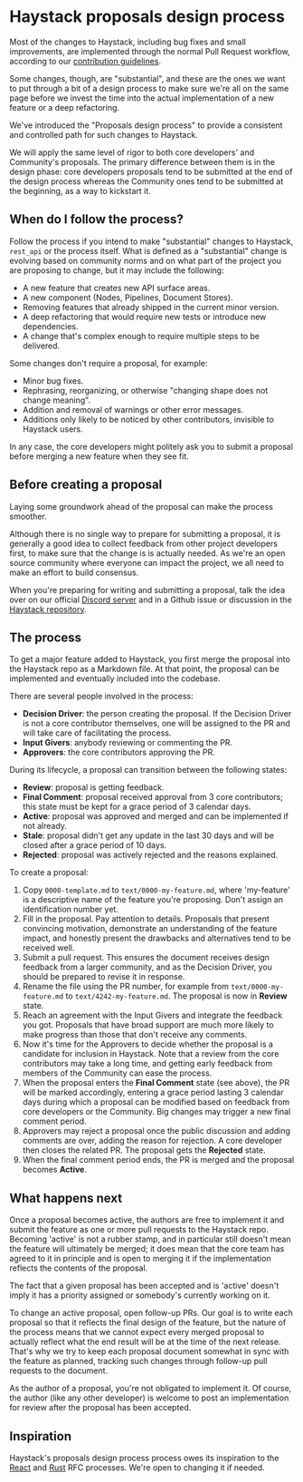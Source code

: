 # Haystack proposals design process

Most of the changes to Haystack, including bug fixes and small improvements,
are implemented through the normal Pull Request workflow, according to our
[contribution guidelines](../CONTRIBUTING.md).

Some changes, though, are "substantial", and these are the ones we want to put through a bit
of a design process to make sure we're all on the same page before we invest the time
into the actual implementation of a new feature or a deep refactoring.

We've introduced the "Proposals design process" to provide a
consistent and controlled path for such changes to Haystack.

We will apply the same level of rigor to both core developers' and
Community's proposals. The primary difference between them is in the design phase:
core developers proposals tend to be submitted at the end of the design process
whereas the Community ones tend to be submitted at the beginning, as a way
to kickstart it.

## When do I follow the process?

Follow the process if you intend to make "substantial" changes to Haystack, `rest_api` or the process itself.  What is
defined as a "substantial" change is evolving based on community norms and on what part of the project you are proposing
to change, but it may include the following:

- A new feature that creates new API surface areas.
- A new component (Nodes, Pipelines, Document Stores).
- Removing features that already shipped in the current minor version.
- A deep refactoring that would require new tests or introduce new dependencies.
- A change that's complex enough to require multiple steps to be delivered.

Some changes don't require a proposal, for example:

- Minor bug fixes.
- Rephrasing, reorganizing, or otherwise "changing shape does not change meaning".
- Addition and removal of warnings or other error messages.
- Additions only likely to be noticed by other contributors, invisible to Haystack users.

In any case, the core developers might politely ask you to submit a proposal before merging
a new feature when they see fit.

## Before creating a proposal

Laying some groundwork ahead of the proposal can make the process smoother.

Although there is no single way to prepare for submitting a proposal, it is generally a good idea
to collect feedback from other project developers first, to make sure that the change is
is actually needed. As we're an open source community where everyone can impact the project, we all
need to make an effort to build consensus.

When you're preparing for writing and submitting a proposal, talk the idea over on our official
[Discord server](https://haystack.deepset.ai/community/join) and in a Github
issue or discussion in the [Haystack repository](https://github.com/deepset-ai/haystack).

## The process

To get a major feature added to Haystack, you first merge the proposal into the Haystack repo as a Markdown file.
At that point, the proposal can be implemented and eventually included into the codebase.

There are several people involved in the process:
- **Decision Driver**: the person creating the proposal. If the Decision Driver is not a core contributor themselves,
  one will be assigned to the PR and will take care of facilitating the process.
- **Input Givers**: anybody reviewing or commenting the PR.
- **Approvers**: the core contributors approving the PR.

During its lifecycle, a proposal can transition between the following states:
- **Review**: proposal is getting feedback.
- **Final Comment**: proposal received approval from 3 core contributors; this state must be kept for a grace period of
  3 calendar days.
- **Active**: proposal was approved and merged and can be implemented if not already.
- **Stale**: proposal didn't get any update in the last 30 days and will be closed after a grace period of 10 days.
- **Rejected**: proposal was actively rejected and the reasons explained.


To create a proposal:

1. Copy `0000-template.md` to `text/0000-my-feature.md`, where 'my-feature' is a descriptive name of the feature you're
   proposing. Don't assign an identification number yet.
2. Fill in the proposal. Pay attention to details. Proposals that present convincing motivation,
   demonstrate an understanding of the feature impact, and honestly present the drawbacks and
   alternatives tend to be received well.
3. Submit a pull request. This ensures the document receives design feedback from a larger community,
   and as the Decision Driver, you should be prepared to revise it in response.
4. Rename the file using the PR number, for example from `text/0000-my-feature.md` to `text/4242-my-feature.md`. The
   proposal is now in **Review** state.
5. Reach an agreement with the Input Givers and integrate the feedback you got. Proposals that have broad support are
   much more likely to make progress than those that don't receive any comments.
6. Now it's time for the Approvers to decide whether the proposal is a candidate for inclusion in Haystack. Note that a
   review from the core contributors may take a long time, and getting early feedback from members of the Community can
   ease the process.
7. When the proposal enters the **Final Comment** state (see above), the PR will be marked accordingly, entering a
   grace period lasting 3 calendar days during which a proposal can be modified based on feedback from core developers
   or the Community. Big changes may trigger a new final comment period.
8. Approvers may reject a proposal once the public discussion and adding comments are over, adding the reason for
   rejection. A core developer then closes the related PR. The proposal gets the **Rejected** state.
9. When the final comment period ends, the PR is merged and the proposal becomes **Active**.

## What happens next

Once a proposal becomes active, the authors are free to implement it and submit the feature as one or more pull
requests to the Haystack repo. Becoming 'active' is not a rubber stamp, and in particular still doesn't
mean the feature will ultimately be merged; it does mean that the core team has agreed to it in
principle and is open to merging it if the implementation reflects the contents of the proposal.

The fact that a given proposal has been accepted and is 'active' doesn't imply it has a priority assigned or somebody's
currently working on it.

To change an active proposal, open follow-up PRs. Our goal is to write each proposal so that
it reflects the final design of the feature, but the nature of the process means that we cannot
expect every merged proposal to actually reflect what the end result will be at the time of the next release.
That's why we try to keep each proposal document somewhat in sync with the feature as planned, tracking such
changes through follow-up pull requests to the document.

As the author of a proposal, you're not obligated to implement it. Of course, the author (like any other developer)
is welcome to post an implementation for review after the proposal has been accepted.

## Inspiration

Haystack's proposals design process process owes its inspiration to the [React](https://github.com/reactjs/rfcs) and
[Rust](https://github.com/rust-lang/rfcs) RFC processes. We're open to changing it if needed.

